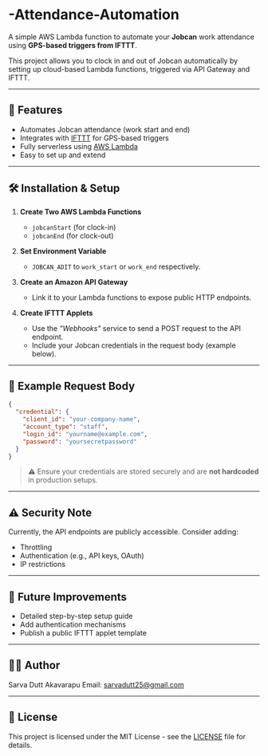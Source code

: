 # -Attendance-Automation


A simple AWS Lambda function to automate your **Jobcan** work attendance using **GPS-based triggers from IFTTT**.

This project allows you to clock in and out of Jobcan automatically by setting up cloud-based Lambda functions, triggered via API Gateway and IFTTT.

---

## 🚀 Features

- Automates Jobcan attendance (work start and end)
- Integrates with [IFTTT](https://ifttt.com) for GPS-based triggers
- Fully serverless using [AWS Lambda](https://aws.amazon.com/lambda/)
- Easy to set up and extend

---

## 🛠️ Installation & Setup

1. **Create Two AWS Lambda Functions**
   - `jobcanStart` (for clock-in)
   - `jobcanEnd` (for clock-out)

2. **Set Environment Variable**
   - `JOBCAN_ADIT` to `work_start` or `work_end` respectively.

3. **Create an Amazon API Gateway**
   - Link it to your Lambda functions to expose public HTTP endpoints.

4. **Create IFTTT Applets**
   - Use the *"Webhooks"* service to send a POST request to the API endpoint.
   - Include your Jobcan credentials in the request body (example below).

---

## 🧪 Example Request Body

```json
{
  "credential": {
    "client_id": "your-company-name",
    "account_type": "staff",
    "login_id": "yourname@example.com",
    "password": "yoursecretpassword"
  }
}
````

> ⚠️ Ensure your credentials are stored securely and are **not hardcoded** in production setups.

---

## ⚠️ Security Note

Currently, the API endpoints are publicly accessible. Consider adding:

* Throttling
* Authentication (e.g., API keys, OAuth)
* IP restrictions

---

## 📌 Future Improvements

* Detailed step-by-step setup guide
* Add authentication mechanisms
* Publish a public IFTTT applet template

---

## 👨‍💻 Author

Sarva Dutt Akavarapu
Email: [sarvadutt25@gmail.com](mailto:sarvadutt25@gmail.com)

---

## 📜 License

This project is licensed under the MIT License - see the [LICENSE](LICENSE) file for details.


